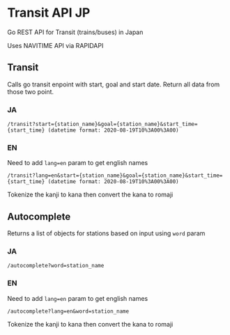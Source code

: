 # Transit API JP

Go REST API for Transit (trains/buses) in Japan

Uses NAVITIME API via RAPIDAPI

## Transit

Calls go transit enpoint with start, goal and start date. Return all data from those two point.

### JA

`/transit?start={station_name}&goal={station_name}&start_time={start_time} (datetime format: 2020-08-19T10%3A00%3A00)`

### EN

Need to add `lang=en` param to get english names

`/transit?lang=en&start={station_name}&goal={station_name}&start_time={start_time} (datetime format: 2020-08-19T10%3A00%3A00)`

Tokenize the kanji to kana then convert the kana to romaji

## Autocomplete

Returns a list of objects for stations based on input using `word` param

### JA

`/autocomplete?word=station_name`

### EN

Need to add `lang=en` param to get english names

`/autocomplete?lang=en&word=station_name`

Tokenize the kanji to kana then convert the kana to romaji
